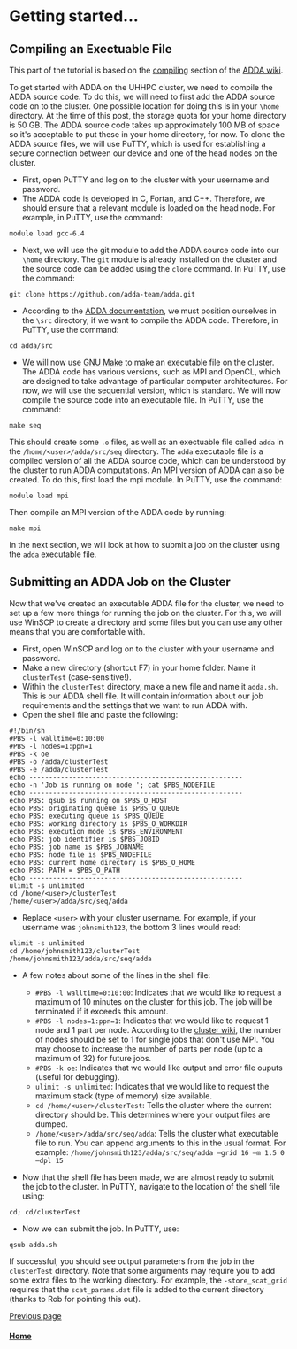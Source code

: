 # Getting started...

## Compiling an Exectuable File

This part of the tutorial is based on the [compiling](https://github.com/adda-team/adda/wiki/CompilingADDA) section of the [ADDA wiki](https://github.com/adda-team/adda/wiki).

To get started with ADDA on the UHHPC cluster, we need to compile the ADDA source code. To do this, we will need to first add the ADDA source code on to the cluster. One possible location for doing this is in your `\home` directory. At the time of this post, the storage quota for your home directory is 50 GB. The ADDA source code takes up approximately 100 MB of space so it's acceptable to put these in your home directory, for now. To clone the ADDA source files, we will use PuTTY, which is used for establishing a secure connection between our device and one of the head nodes on the cluster.

- First, open PuTTY and log on to the cluster with your username and password.
- The ADDA code is developed in C, Fortan, and C++. Therefore, we should ensure that a relevant module is loaded on the head node. For example, in PuTTY, use the command: 
```
module load gcc-6.4
```
- Next, we will use the git module to add the ADDA source code into our `\home` directory. The `git` module is already installed on the cluster and the source code can be added using the `clone` command. In PuTTY, use the command: 
```
git clone https://github.com/adda-team/adda.git
```
- According to the [ADDA documentation](https://github.com/adda-team/adda/wiki/CompilingADDA), we must position ourselves in the `\src` directory, if we want to compile the ADDA code. Therefore, in PuTTY, use the command:
```
cd adda/src
```
- We will now use [GNU Make](https://www.gnu.org/software/make/) to make an executable file on the cluster. The ADDA code has various versions, such as MPI and OpenCL, which are designed to take advantage of particular computer architectures. For now, we will use the sequential version, which is standard. We will now compile the source code into an executable file. In PuTTY, use the command:
```
make seq
```
This should create some `.o` files, as well as an exectuable file called `adda` in the `/home/<user>/adda/src/seq` directory. The `adda` executable file is a compiled version of all the ADDA source code, which can be understood by the cluster to run ADDA computations. An MPI version of ADDA can also be created. To do this, first load the mpi module. In PuTTY, use the command:
```
module load mpi
```
Then compile an MPI version of the ADDA code by running:
```
make mpi
```
In the next section, we will look at how to submit a job on the cluster using the `adda` executable file.

## Submitting an ADDA Job on the Cluster

Now that we've created an executable ADDA file for the cluster, we need to set up a few more things for running the job on the cluster. For this, we will use WinSCP to create a directory and some files but you can use any other means that you are comfortable with. 
- First, open WinSCP and log on to the cluster with your username and password.
- Make a new directory (shortcut F7) in your home folder. Name it `clusterTest` (case-sensitive!). 
- Within the `clusterTest` directory, make a new file and name it `adda.sh`. This is our ADDA shell file. It will contain information about our job requirements and the settings that we want to run ADDA with. 
- Open the shell file and paste the following:

```
#!/bin/sh
#PBS -l walltime=0:10:00
#PBS -l nodes=1:ppn=1
#PBS -k oe
#PBS -o /adda/clusterTest
#PBS -e /adda/clusterTest
echo ------------------------------------------------------
echo -n 'Job is running on node '; cat $PBS_NODEFILE
echo ------------------------------------------------------
echo PBS: qsub is running on $PBS_O_HOST
echo PBS: originating queue is $PBS_O_QUEUE
echo PBS: executing queue is $PBS_QUEUE
echo PBS: working directory is $PBS_O_WORKDIR
echo PBS: execution mode is $PBS_ENVIRONMENT
echo PBS: job identifier is $PBS_JOBID
echo PBS: job name is $PBS_JOBNAME
echo PBS: node file is $PBS_NODEFILE
echo PBS: current home directory is $PBS_O_HOME
echo PBS: PATH = $PBS_O_PATH
echo ------------------------------------------------------
ulimit -s unlimited
cd /home/<user>/clusterTest
/home/<user>/adda/src/seq/adda
```
- Replace `<user>` with your cluster username. For example, if your username was `johnsmith123`, the bottom 3 lines would read:
```
ulimit -s unlimited
cd /home/johnsmith123/clusterTest
/home/johnsmith123/adda/src/seq/adda  
```
- A few notes about some of the lines in the shell file:
  - `#PBS -l walltime=0:10:00`: Indicates that we would like to request a maximum of 10 minutes on the cluster for this job. The job will be terminated if it exceeds this amount.
  - `#PBS -l nodes=1:ppn=1`: Indicates that we would like to request 1 node and 1 part per node. According to the [cluster wiki](https://uhhpc.herts.ac.uk/wiki/index.php/Jobs), the number of nodes should be set to 1 for single jobs that don't use MPI. You may choose to increase the number of parts per node (up to a maximum of 32) for future jobs.
  - `#PBS -k oe`: Indicates that we would like output and error file ouputs (useful for debugging).
  - `ulimit -s unlimited`: Indicates that we would like to request the maximum stack (type of memory) size available.
  - `cd /home/<user>/clusterTest`: Tells the cluster where the current directory should be. This determines where your output files are dumped.
  - `/home/<user>/adda/src/seq/adda`: Tells the cluster what executable file to run. You can append arguments to this in the usual format. For example: `/home/johnsmith123/adda/src/seq/adda –grid 16 –m 1.5 0 –dpl 15`

- Now that the shell file has been made, we are almost ready to submit the job to the cluster. In PuTTY, navigate to the location of the shell file using:
```
cd; cd/clusterTest
```
- Now we can submit the job. In PuTTY, use:
```
qsub adda.sh
``` 

If successful, you should see output parameters from the job in the `clusterTest` directory. Note that some arguments may require you to add some extra files to the working directory. For example, the `-store_scat_grid` requires that the `scat_params.dat` file is added to the current directory (thanks to Rob for pointing this out).
  
  
[Previous page](./README.md)

#### [Home](./README.md) 
